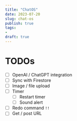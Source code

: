```yaml
---
title: "ChatOS"
date: 2023-07-20
slug: chat-os
publish: true
tags:
- 
draft: true
---
```


# TODOs
- [ ] OpenAI / ChatGPT integration
- [ ] Sync with Firestore
- [ ] Image / file upload
- [ ] Timer
    - [ ] Restart timer
    - [ ] Sound alert
- [ ] Redo command `!!`
- [ ] Get / post URL